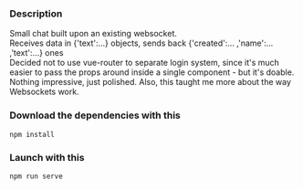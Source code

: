 ### Description
Small chat built upon an existing websocket. <br/>
Receives data in {'text':...} objects, sends back {'created':... ,'name':... ,'text':...} ones <br/>
Decided not to use vue-router to separate login system, since it's much easier to pass the props around inside a single component - but it's doable.<br/>
Nothing impressive, just polished. Also, this taught me more about the way Websockets work. 

### Download the dependencies with this
```
npm install
```

### Launch with this
```
npm run serve
```
